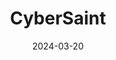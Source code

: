 ---  
layout: startup_page  
title: "CyberSaint"  
id: "cybersaint.io"  
permalink: "/cybersaintcybersaint.io03202024/"  
website: "https://www.cybersaint.io/"  
funding_round: "Series A"  
funding_amount: "$21M"  
investors: "Riverside Acceleration Capital (RAC), Sage Hill Investors, Audeo Capital, BlueIO"  
about: "CyberSaint is a leader in cyber risk management, offering the CyberStrong platform powered by patented AI. This platform automates compliance, translates cyber risk into financial terms, and helps enterprises master their cyber risk posture. CyberSaint's innovative approach simplifies complex processes and provides actionable insights for improving organizational performance."  
markets: "Cybersecurity, Compliance, Risk Management, Software"  
hq: "Boston, Massachusetts, United States"  
founded_year: "2016"  
linkedin: "https://www.linkedin.com/company/cybersaint/"  
twitter: "https://twitter.com/cybersainthq"  
instagram: ""  
facebook: "https://www.facebook.com/CyberSaintHQ"  
crunchbase: "https://www.crunchbase.com/organization/cybersaint"  
pitchbook: "https://pitchbook.com/profiles/company/229182-13"  

date_display: "20-Mar-2024"  
date: "2024-03-20"

# SEO Optimization  
meta_title: "CyberSaint - Series A Funding ($21M)"  
meta_description: "CyberSaint, CyberSaint is a leader in cyber risk management, offering the CyberStrong platform powered by patented AI. This platform automates compliance, transla..."  
meta_keywords: "CyberSaint, Cybersecurity, Compliance, Risk Management, Software, Series A funding"  
canonical_url: "https://startup.projectstartups.com/cybersaintcybersaint.io03202024/"  
---